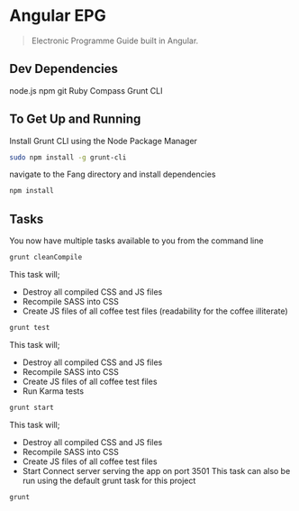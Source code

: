 # Angular EPG

> Electronic Programme Guide built in Angular.

## Dev Dependencies
node.js
npm
git
Ruby
Compass
Grunt CLI


## To Get Up and Running
Install Grunt CLI using the Node Package Manager
```bash
sudo npm install -g grunt-cli
```

navigate to the Fang directory and install dependencies
```bash
npm install
```


## Tasks
You now have multiple tasks available to you from the command line

```bash
grunt cleanCompile
```
This task will;
- Destroy all compiled CSS and JS files
- Recompile SASS into CSS
- Create JS files of all coffee test files (readability for the coffee illiterate)


```bash
grunt test
```
This task will;
- Destroy all compiled CSS and JS files
- Recompile SASS into CSS
- Create JS files of all coffee test files
- Run Karma tests


```bash
grunt start
```
This task will;
- Destroy all compiled CSS and JS files
- Recompile SASS into CSS
- Create JS files of all coffee test files
- Start Connect server serving the app on port 3501
This task can also be run using the default grunt task for this project
```bash
grunt
```